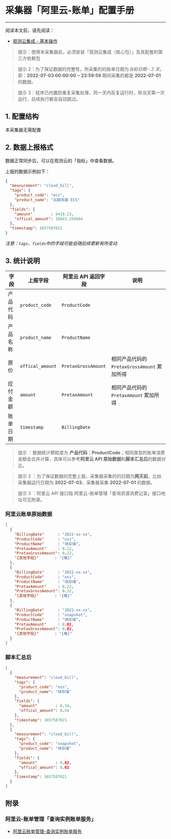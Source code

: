 # 采集器「阿里云-账单」配置手册
---


阅读本文前，请先阅读：

- [观测云集成 - 基本操作](/dataflux-func/script-market-guance-integration)

> 提示：使用本采集器前，必须安装「观测云集成（核心包）」及其配套的第三方依赖包

> 提示 2：为了保证数据的完整性，所采集的的账单日期为*当前日期 - 2 天*，即：**2022-07-03 00:00:00 ~ 23:59:59** 期间采集的都是 **2022-07-01** 的数据。

> 提示 3：程序已内置防重复采集处理，同一天内反复运行时，除当天第一次运行，后续执行都会自动跳过。

## 1. 配置结构

本采集器无需配置

## 2. 数据上报格式

数据正常同步后，可以在观测云的「指标」中查看数据。

上报的数据示例如下：

~~~json
{
  "measurement": "cloud_bill",
  "tags": {
    "product_code": "ecs",
    "product_name": "云服务器 ECS"
  },
  "fields": {
    "amount"        : 9419.23,
    "offical_amount": 18843.258604
  },
  "timestamp": 1657507021
}
~~~

*注意：`tags`、`fields`中的字段可能会随后续更新有所变动*

## 3. 统计说明

| 字段     | 上报字段         | 阿里云 API 返回字段 | 说明                                       |
| -------- | ---------------- | ------------------- | ------------------------------------------ |
| 产品代码 | `product_code`   | `ProductCode`       |                                            |
| 产品名称 | `product_name`   | `ProductName`       |                                            |
| 原价     | `offical_amount` | `PretaxGrossAmount` | 相同产品代码的`PretaxGrossAmount` 累加所得 |
| 应付金额 | `amount`         | `PretaxAmount`      | 相同产品代码的 `PretaxAmount` 累加所得     |
| 账单日期 | `timestamp`      | `BillingDate`       |                                            |

> 提示 ：数据统计颗粒度为 **产品代码：ProductCode**；相同类型的账单消费金额会合并计算，具体可以参考**阿里云 API 原始数据**和**脚本汇总后**的数据对比。

> 提示 2 ：为了保证数据的完整上报，采集器采集的的日期为**两天前**，比如采集器运行日期为 **2022-07-03**，采集器采集 **2022-07-01** 的数据。

> 提示 3 ：阿里云 API 接口指 阿里云-账单管理「查询资源消费记录」接口地址可见附录。

### 阿里云账单原始数据

~~~json
[
  {
    "BillingDate"      : "2022-xx-xx",
    "ProductCode"      : "oss",
    "ProductName"      : "块存储",
    "PretaxAmount"     : 0.12,
    "PretaxGrossAmount": 0.22,
    "{其他字段}"       : "{略}"
  },
  {
    "BillingDate"      : "2022-xx-xx",
    "ProductCode"      : "oss",
    "ProductName"      : "块存储",
    "PretaxAmount"     : 0.22,
    "PretaxGrossAmount": 0.32,
    "{其他字段}"       : "{略}"
  },
  {
    "BillingDate"      : "2022-xx-xx",
    "ProductCode"      : "snapshot",
    "ProductName"      : "块存储",
    "PretaxAmount"     : 0.02,
    "PretaxGrossAmount": 0.02,
    "{其他字段}"       : "{略}"
  }
]
~~~

### 脚本汇总后

~~~json
[
  {
    "measurement": "cloud_bill",
    "tags": {
      "product_code": "oss",
      "product_name": "块存储"
    },
    "fields": {
      "amount"        : 0.34,
      "offical_amount": 0.54
    },
    "timestamp": 1657507021
  },
  {
    "measurement": "cloud_bill",
    "tags": {
      "product_code": "snapshot",
      "product_name": "块存储"
    },
    "fields": {
      "amount"        : 0.02,
      "offical_amount": 0.02
    },
    "timestamp": 1657507021
  }
]
~~~

## 附录

### 阿里云-账单管理「查询实例账单服务」

- [阿里云账单管理-查询实例账单服务](https://help.aliyun.com/document_detail/209402.html)